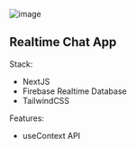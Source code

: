 ![image](https://github.com/hideffrand/realtime-chat/assets/126230166/1da73718-32d2-4e5a-b535-f1b23c941e64)


## Realtime Chat App

Stack:
- NextJS
- Firebase Realtime Database
- TailwindCSS

Features:
- useContext API
